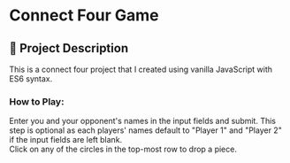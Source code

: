 # Connect Four Game

## 🧐 Project Description

This is a connect four project that I created using vanilla JavaScript with ES6 syntax. 

### **How to Play:** <br />
Enter you and your opponent's names in the input fields and submit. This step is optional as each players' names default to "Player 1" and "Player 2" if the input fields are left blank. <br />
Click on any of the circles in the top-most row to drop a piece.
